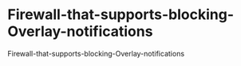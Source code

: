# Firewall-that-supports-blocking-Overlay-notifications
Firewall-that-supports-blocking-Overlay-notifications
